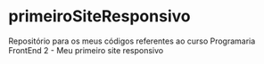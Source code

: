 # primeiroSiteResponsivo
Repositório para os meus códigos referentes ao curso Programaria FrontEnd 2 - Meu primeiro site responsivo
